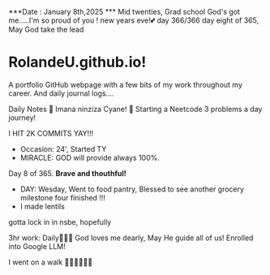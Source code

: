 ***Date : January 8th,2025 *** Mid twenties, Grad school God's got me.....I'm so proud of you ! new years eve!💕 day 366/366 day eight of 365, May God take the lead
# RolandeU.github.io!

A portfolio GitHub webpage with a few bits of my work throughout my career. And daily journal logs....


Daily Notes
💚 Imana ninziza Cyane! 
💚 Starting a Neetcode 3 problems a day journey!

I HIT 2K COMMITS YAY!!!

- Occasion: 24', Started TY 
- MIRACLE: GOD will provide always 100%.

Day 8 of 365. **Brave and thouthful!** 
- DAY: Wesday, Went to food pantry, Blessed to see another grocery milestone four finished !!!
- I made lentils

gotta lock in in nsbe, hopefully 

3hr work: Daily💚💚💚
God loves me dearly, May He guide all of  us!
Enrolled into Google LLM! 

I went on a walk 💚💚💚💚💚💚
